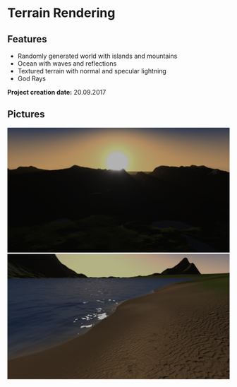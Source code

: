 # Terrain Rendering

## Features
* Randomly generated world with islands and mountains
* Ocean with waves and reflections
* Textured terrain with normal and specular lightning
* God Rays

__Project creation date:__ 20.09.2017

## Pictures
![Examples1](Terrain_Rendering_1.png)
![Examples2](Terrain_Rendering_2.png)
